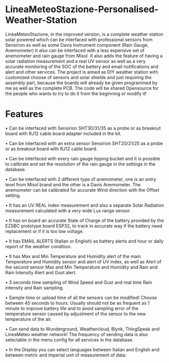 # LineaMeteoStazione-Personalised-Weather-Station
LineaMeteoStazione, in the improved version, is a complete weather station solar powered which can be interfaced with professional sensors from Sensirion as well as some Davis Instrument component (Rain Gauge, Anemometer)
It also can be interfaced with a less expensive set of anemometer and rain gauge from Misol. It also adds the feature of having a solar radiation measurement and a real UV sensor as well as a very accurate monitoring of the SOC of the battery and email notifications and alert and other services.
The project is aimed as DIY weather station with customized choose of sensors and solar shields and just requiring the assembly part, because the boards will already be given programmed by me as well as the complete PCB. The code will be shared Opensource for the people who wants to try to do it from the beginning or modify it!


# Features

•	Can be interfaced with Sensirion SHT30/31/35 as a probe or as breakout board with RJ12 cable board adapter included in the kit.

•	Can be interfaced with an extra sensor Sensirion SHT20/21/25 as a probe or as breakout board with RJ12 cable board.

•	Can be interfaced with every rain gauge tipping bucket and it is possible to calibrate and set the resolution of the rain gauge in the settings in the database.

•	Can be interfaced with 2 different type of anemometer, one is an entry level from Misol brand and the other is a Davis Anemometer. The anemometer can be calibrated for accurate Wind direction with the Offset setting.

•	It has an UV REAL index measurement and also a separate Solar Radiation measurement calculated with a very wide Lux range sensor.

•	It has on board an accurate State of Charge of the battery provided by the EZSBC prototype board ESP32, to track in accurate way if the battery need replacement or if it is too low voltage.

•	It has EMAIL ALERTS (Italian or English) as battery alerts and hour or daily report of the weather condition.

•	It has Max and Min Temperature and Humidity alert of the main Temperature and Humidity sensor and alert of UV index, as well as Alert of the second sensor Max and Min Temperature and Humidity and Rain and Rain Intensity Alert and Gust alert.

•	3 seconds time sampling of Wind Speed and Gust and real time Rain intensity and Rain sampling.

•	Sample time or upload time of all the sensors can be modified! Choose between 45 seconds to hours. Usually should not be as frequent as 1 minute to improve battery life and to avoid sampling error of the temperature sensor caused by adjustment of the sensor to the new temperature of the air.

•	Can send data to Wunderground, Weathercloud, Blynk, ThingSpeak and LineaMeteo weather network! The frequency of sending data is also selectable in the menu config for all services in the database.

•	In the Display you can select languages between Italian and English and between metric and imperial unit of measurement of data.
